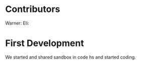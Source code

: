 # Contributors
Warner:
Eli:
# First Development
We started and shared sandbox in code hs and started coding.
